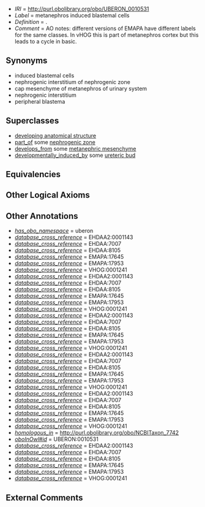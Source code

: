  * *IRI* = http://purl.obolibrary.org/obo/UBERON_0010531
 * *Label* = metanephros induced blastemal cells
 * *Definition* = .
 * *Comment* = AO notes: different versions of EMAPA have different labels for the same classes. In vHOG this is part of metanephros cortex but this leads to a cycle in basic.

## Synonyms

 * induced blastemal cells
 * nephrogenic interstitium of nephrogenic zone
 * cap mesenchyme of metanephros of urinary system
 * nephrogenic interstitium
 * peripheral blastema

## Superclasses

 * [developing anatomical structure](../../UBERON/23/UBERON_0005423.md)
 * [part_of](../../BFO/50/BFO_0000050.md) some [nephrogenic zone](../../UBERON/71/UBERON_0009871.md)
 * [develops_from](../../RO/02/RO_0002202.md) some [metanephric mesenchyme](../../UBERON/20/UBERON_0003220.md)
 * [developmentally_induced_by](../../RO/56/RO_0002256.md) some [ureteric bud](../../UBERON/84/UBERON_0000084.md)

## Equivalencies


## Other Logical Axioms


## Other Annotations

 * *[has_obo_namespace](../../ce/oboInOwl#hasOBONamespace.md)* = uberon
 * *[database_cross_reference](../../ef/oboInOwl#hasDbXref.md)* = EHDAA2:0001143
 * *[database_cross_reference](../../ef/oboInOwl#hasDbXref.md)* = EHDAA:7007
 * *[database_cross_reference](../../ef/oboInOwl#hasDbXref.md)* = EHDAA:8105
 * *[database_cross_reference](../../ef/oboInOwl#hasDbXref.md)* = EMAPA:17645
 * *[database_cross_reference](../../ef/oboInOwl#hasDbXref.md)* = EMAPA:17953
 * *[database_cross_reference](../../ef/oboInOwl#hasDbXref.md)* = VHOG:0001241
 * *[database_cross_reference](../../ef/oboInOwl#hasDbXref.md)* = EHDAA2:0001143
 * *[database_cross_reference](../../ef/oboInOwl#hasDbXref.md)* = EHDAA:7007
 * *[database_cross_reference](../../ef/oboInOwl#hasDbXref.md)* = EHDAA:8105
 * *[database_cross_reference](../../ef/oboInOwl#hasDbXref.md)* = EMAPA:17645
 * *[database_cross_reference](../../ef/oboInOwl#hasDbXref.md)* = EMAPA:17953
 * *[database_cross_reference](../../ef/oboInOwl#hasDbXref.md)* = VHOG:0001241
 * *[database_cross_reference](../../ef/oboInOwl#hasDbXref.md)* = EHDAA2:0001143
 * *[database_cross_reference](../../ef/oboInOwl#hasDbXref.md)* = EHDAA:7007
 * *[database_cross_reference](../../ef/oboInOwl#hasDbXref.md)* = EHDAA:8105
 * *[database_cross_reference](../../ef/oboInOwl#hasDbXref.md)* = EMAPA:17645
 * *[database_cross_reference](../../ef/oboInOwl#hasDbXref.md)* = EMAPA:17953
 * *[database_cross_reference](../../ef/oboInOwl#hasDbXref.md)* = VHOG:0001241
 * *[database_cross_reference](../../ef/oboInOwl#hasDbXref.md)* = EHDAA2:0001143
 * *[database_cross_reference](../../ef/oboInOwl#hasDbXref.md)* = EHDAA:7007
 * *[database_cross_reference](../../ef/oboInOwl#hasDbXref.md)* = EHDAA:8105
 * *[database_cross_reference](../../ef/oboInOwl#hasDbXref.md)* = EMAPA:17645
 * *[database_cross_reference](../../ef/oboInOwl#hasDbXref.md)* = EMAPA:17953
 * *[database_cross_reference](../../ef/oboInOwl#hasDbXref.md)* = VHOG:0001241
 * *[database_cross_reference](../../ef/oboInOwl#hasDbXref.md)* = EHDAA2:0001143
 * *[database_cross_reference](../../ef/oboInOwl#hasDbXref.md)* = EHDAA:7007
 * *[database_cross_reference](../../ef/oboInOwl#hasDbXref.md)* = EHDAA:8105
 * *[database_cross_reference](../../ef/oboInOwl#hasDbXref.md)* = EMAPA:17645
 * *[database_cross_reference](../../ef/oboInOwl#hasDbXref.md)* = EMAPA:17953
 * *[database_cross_reference](../../ef/oboInOwl#hasDbXref.md)* = VHOG:0001241
 * *[homologous_in](../../core#homologous/in/core#homologous_in.md)* = http://purl.obolibrary.org/obo/NCBITaxon_7742
 * *[oboInOwl#id](../../id/oboInOwl#id.md)* = UBERON:0010531
 * *[database_cross_reference](../../ef/oboInOwl#hasDbXref.md)* = EHDAA2:0001143
 * *[database_cross_reference](../../ef/oboInOwl#hasDbXref.md)* = EHDAA:7007
 * *[database_cross_reference](../../ef/oboInOwl#hasDbXref.md)* = EHDAA:8105
 * *[database_cross_reference](../../ef/oboInOwl#hasDbXref.md)* = EMAPA:17645
 * *[database_cross_reference](../../ef/oboInOwl#hasDbXref.md)* = EMAPA:17953
 * *[database_cross_reference](../../ef/oboInOwl#hasDbXref.md)* = VHOG:0001241

## External Comments

